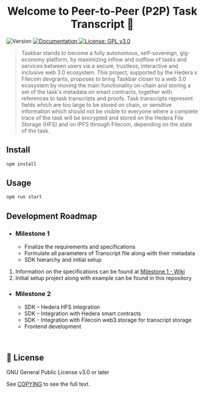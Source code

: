 <h1 align="center">Welcome to Peer-to-Peer (P2P) Task Transcript 👋</h1>
<p>
  <img alt="Version" src="https://img.shields.io/badge/version-0.1.0-blue.svg?cacheSeconds=2592000" />
  <a href="https://wiki.3vs.ro/grants/hedera-filecoin/specs-1" target="_blank">
    <img alt="Documentation" src="https://img.shields.io/badge/documentation-yes-brightgreen.svg" />
  </a>
  <a href="https://github.com/taskbar-team/hedera-filecoin-devgrant/blob/main/COPYING" target="_blank">
    <img alt="License: GPL v3.0" src="https://img.shields.io/badge/license-GPL%20v3.0-brightgreen.svg" />
  </a>
</p>

> Taskbar stands to become a fully autonomous, self-sovereign, gig-economy platform, by maximizing inflow and outflow of tasks and services between users via a secure, trustless, interactive and inclusive web 3.0 ecosystem.
This project, supported by the Hedera x Filecoin devgrants, proposes to bring Taskbar closer to a web 3.0 ecosystem by moving the main functionality on-chain and storing a set of the task's metadata on smart contracts, together with references to task transcripts and proofs. Task transcripts represent fields which are too large to be stored on chain, or sensitive information which should not be visible to everyone where a complete trace of the task will be encrypted and stored on the Hedera File Storage (HFS) and on IPFS through Filecoin, depending on the state of the task.

## Install

```sh
npm install
```

## Usage

```sh
npm run start
```

## Development Roadmap
- ### Milestone 1
  - Finalize the requirements and specifications
  - Formulate all parameters of Transcript file along with their metadata
  - SDK hierarchy and initial setup

1. Information on the specifications can be found at [Milestone 1 - Wiki](https://wiki.3vs.ro/grants/hedera-filecoin/specs-1)
2. Initial setup project along with example can be found in this repository

- ### Milestone 2
  - SDK – Hedera HFS integration
  - SDK – Integration with Hedera smart contracts
  - SDK - Integration with Filecoin web3.storage for transcript storage
  - Frontend development

<br/>

## 📝 License

GNU General Public License v3.0 or later

See [COPYING](https://github.com/taskbar-team/hedera-filecoin-devgrant/blob/main/COPYING) to see the full text.

